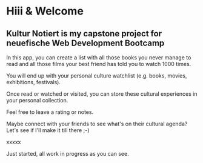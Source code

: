 # Hiii & Welcome
## Kultur Notiert is my capstone project for neuefische Web Development Bootcamp
In this app, you can create a list with all those books you never manage to read and all those films your best friend has told you to watch 1000 times.

You will end up with your personal culture watchlist (e.g. books, movies, exhibitions, festivals).

Once read or watched or visited, you can store these cultural experiences in your personal collection.

Feel free to leave a rating or notes.

Maybe connect with your friends to see what's on their cultural agenda? Let's see if I'll make it till there ;-)

xxxxx

Just started, all work in progress as you can see.
